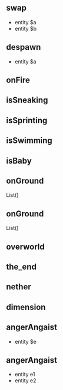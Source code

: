 
## swap
- entity $a
- entity $b

## despawn
- entity $a

## onFire

## isSneaking

## isSprinting

## isSwimming

## isBaby

## onGround

List()
## onGround

List()
## overworld

## the_end

## nether

## dimension

## angerAngaist
- entity $e

## angerAngaist
- entity e1
- entity e2

